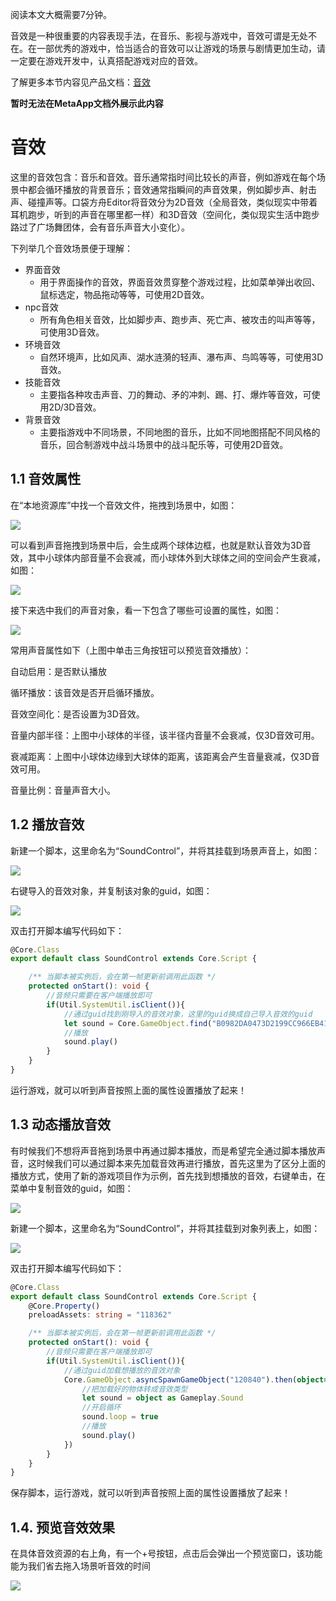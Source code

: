 阅读本文大概需要7分钟。

音效是一种很重要的内容表现手法，在音乐、影视与游戏中，音效可谓是无处不在。在一部优秀的游戏中，恰当适合的音效可以让游戏的场景与剧情更加生动，请一定要在游戏开发中，认真搭配游戏对应的音效。

了解更多本节内容见产品文档：[音效](https://meta.feishu.cn/wiki/wikcn5qjWRh5zZPLFxhmmmTBrIe)

**暂时无法在MetaApp文档外展示此内容**

# 音效

这里的音效包含：音乐和音效。音乐通常指时间比较长的声音，例如游戏在每个场景中都会循环播放的背景音乐；音效通常指瞬间的声音效果，例如脚步声、射击声、碰撞声等。口袋方舟Editor将音效分为2D音效（全局音效，类似现实中带着耳机跑步，听到的声音在哪里都一样）和3D音效（空间化，类似现实生活中跑步路过了广场舞团体，会有音乐声音大小变化）。

下列举几个音效场景便于理解：

* 界面音效
  * 用于界面操作的音效，界面音效贯穿整个游戏过程，比如菜单弹出收回、鼠标选定，物品拖动等等，可使用2D音效。
* npc音效
  * 所有角色相关音效，比如脚步声、跑步声、死亡声、被攻击的叫声等等，可使用3D音效。
* 环境音效
  * 自然环境声，比如风声、湖水涟漪的轻声、瀑布声、鸟鸣等等，可使用3D音效。
* 技能音效
  * 主要指各种攻击声音、刀的舞动、矛的冲刺、踢、打、爆炸等音效，可使用2D/3D音效。
* 背景音效
  * 主要指游戏中不同场景，不同地图的音乐，比如不同地图搭配不同风格的音乐，回合制游戏中战斗场景中的战斗配乐等，可使用2D音效。

## 1.1 音效属性

在“本地资源库”中找一个音效文件，拖拽到场景中，如图：

![](https://meta.feishu.cn/space/api/box/stream/download/asynccode/?code=OGZiZWZmYzE4NzA0OWJkNTkyMzY3NWU5MmUxNTg0N2VfQmJBdHQ5dFU0TmlCSDhUQTlHRHJXWnRjWGw3VVZGZXlfVG9rZW46Ym94Y24zcWJYZU8wWjBDcHlnYWJBZlBBU0FTXzE2ODA3MDIwMDM6MTY4MDcwNTYwM19WNA)

可以看到声音拖拽到场景中后，会生成两个球体边框，也就是默认音效为3D音效，其中小球体内部音量不会衰减，而小球体外到大球体之间的空间会产生衰减，如图：

![](https://meta.feishu.cn/space/api/box/stream/download/asynccode/?code=Mjg3YjdjOWQ3ZDgwZjY5NTA4OWM0Y2RmMzg0ZDAxNjBfR3pHY0ZCTndSZU9lSkNOeGhOQks1Rm1ROVh4ZW4zd0lfVG9rZW46Ym94Y25xQmJFQWNKS3RqTVFXUkJCZzdrOXJiXzE2ODA3MDIwMDM6MTY4MDcwNTYwM19WNA)

接下来选中我们的声音对象，看一下包含了哪些可设置的属性，如图：

![](https://meta.feishu.cn/space/api/box/stream/download/asynccode/?code=MTI0MDI1NzU4N2FkYWJlYWMzODMwNjE2NTM5MzYwNGNfczlvY2ZpOTlmaFF5WWpRVW9zWkpRM3hUWmlHYVBvRkZfVG9rZW46Ym94Y25sb21WUUJvd1cxcWZveFdZNUpZdUpuXzE2ODA3MDIwMDM6MTY4MDcwNTYwM19WNA)

常用声音属性如下（上图中单击三角按钮可以预览音效播放）：

自动启用：是否默认播放

循环播放：该音效是否开启循环播放。

音效空间化：是否设置为3D音效。

音量内部半径：上图中小球体的半径，该半径内音量不会衰减，仅3D音效可用。

衰减距离：上图中小球体边缘到大球体的距离，该距离会产生音量衰减，仅3D音效可用。

音量比例：音量声音大小。

## 1.2 播放音效

新建一个脚本，这里命名为“SoundControl”，并将其挂载到场景声音上，如图：

![](https://meta.feishu.cn/space/api/box/stream/download/asynccode/?code=NzQzZTNhZmUwYTJiMzc5ZmNiNTcwODYwZjU0YTVmMzRfR25vY3NHQUpvSndmeFRyUEZubWE2d25mODN5RnlJRlVfVG9rZW46Ym94Y25QNWU1YmlZcUxzR09YTTAzcFVMRDlnXzE2ODA3MDIwMDM6MTY4MDcwNTYwM19WNA)

右键导入的音效对象，并复制该对象的guid，如图：

![](https://meta.feishu.cn/space/api/box/stream/download/asynccode/?code=OTMyODhjMWNmNTgyNjJlMDQ0ODI4MzIwZTU4ZjJjMTBfVTgxcUR6ZFZWSzgwenZNQmp6cDdpSERSRmJvQ2plTXpfVG9rZW46Ym94Y25uUGdtTXlXUktnQTBVSVMxUk1teDhmXzE2ODA3MDIwMDM6MTY4MDcwNTYwM19WNA)

双击打开脚本编写代码如下：

```TypeScript
@Core.Class
export default class SoundControl extends Core.Script {

    /** 当脚本被实例后，会在第一帧更新前调用此函数 */
    protected onStart(): void {
        //音频只需要在客户端播放即可
        if(Util.SystemUtil.isClient()){
            //通过guid找到刚导入的音效对象，这里的guid换成自己导入音效的guid
            let sound = Core.GameObject.find("B0982DA0473D2199CC966EB412429E17") as Gameplay.Sound
            //播放
            sound.play()
        }
    }
}
```

运行游戏，就可以听到声音按照上面的属性设置播放了起来！

## 1.3 动态播放音效

有时候我们不想将声音拖到场景中再通过脚本播放，而是希望完全通过脚本播放声音，这时候我们可以通过脚本来先加载音效再进行播放，首先这里为了区分上面的播放方式，使用了新的游戏项目作为示例，首先找到想播放的音效，右键单击，在菜单中复制音效的guid，如图：

![](https://meta.feishu.cn/space/api/box/stream/download/asynccode/?code=OTM1ZTQ4ZjE2ODM2NTMxN2MyNjdlMmU5OWI1NGQ2NGJfcWVXcEZkTzJyYU9FRVRRcmJlWnV1MFdvMUZwakxka3ZfVG9rZW46Ym94Y250eVJGMFRWc0tvSTl3RnJqT2ZteU9iXzE2ODA3MDIwMDM6MTY4MDcwNTYwM19WNA)

新建一个脚本，这里命名为“SoundControl”，并将其挂载到对象列表上，如图：

![](https://meta.feishu.cn/space/api/box/stream/download/asynccode/?code=MGJlODIxMjc4MDI3NTg0Y2M4ODAwNTZmNzI5OTQ2MTRfS2wwV3h4dEJVQnNkcmY3bWl1cEdsZGRYMEg5RGM3WnhfVG9rZW46Ym94Y25FQ3J4VTBOSkNaYzY0NFdhWkc2bGFnXzE2ODA3MDIwMDM6MTY4MDcwNTYwM19WNA)

双击打开脚本编写代码如下：

```TypeScript
@Core.Class
export default class SoundControl extends Core.Script {
    @Core.Property()
    preloadAssets: string = "118362"

    /** 当脚本被实例后，会在第一帧更新前调用此函数 */
    protected onStart(): void {
        //音频只需要在客户端播放即可
        if(Util.SystemUtil.isClient()){
            //通过guid加载想播放的音效对象
            Core.GameObject.asyncSpawnGameObject("120840").then(object=>{
                //把加载好的物体转成音效类型
                let sound = object as Gameplay.Sound
                //开启循环
                sound.loop = true
                //播放
                sound.play()
            })
        }
    }
}
```

保存脚本，运行游戏，就可以听到声音按照上面的属性设置播放了起来！

## 1.4. 预览音效效果

在具体音效资源的右上角，有一个+号按钮，点击后会弹出一个预览窗口，该功能能为我们省去拖入场景听音效的时间

![](https://meta.feishu.cn/space/api/box/stream/download/asynccode/?code=OTA1YjQ0MzFhZTY5MzViNmEzNTNhNzZkNjEwY2UzZWJfVDNiU1JvSlBlMFVVT0tDUndqUjJsWGx6aGxDbDRkWW1fVG9rZW46Ym94Y25YS1hJWHd6b3hpME8ybGdydVJHUkRlXzE2ODA3MDIwMDM6MTY4MDcwNTYwM19WNA)


